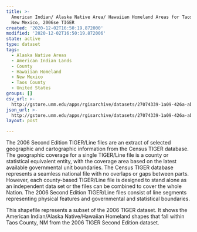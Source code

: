```yaml
---
title: >-
  American Indian/ Alaska Native Area/ Hawaiian Homeland Areas for Taos County,
  New Mexico, 2006se TIGER
created: '2020-12-02T16:50:19.872000'
modified: '2020-12-02T16:50:19.872006'
state: active
type: dataset
tags:
  - Alaska Native Areas
  - American Indian Lands
  - County
  - Hawaiian Homeland
  - New Mexico
  - Taos County
  - United States
groups: []
csv_url: >-
  http://gstore.unm.edu/apps/rgisarchive/datasets/27074339-1a09-426a-ab1e-7e6c056b4a2a/tgr2006se_taos_aianhhcu.derived.csv
json_url: >-
  http://gstore.unm.edu/apps/rgisarchive/datasets/27074339-1a09-426a-ab1e-7e6c056b4a2a/tgr2006se_taos_aianhhcu.derived.json
layout: post

---
```

The 2006 Second Edition  TIGER/Line files are an extract of selected geographic and cartographic information from the Census TIGER database.  The geographic coverage for a single TIGER/Line file is a county or statistical equivalent entity, with the coverage area based on the latest available governmental unit boundaries.  The Census TIGER database represents a seamless national file with no overlaps or gaps between parts.  However, each county-based TIGER/Line file is designed to stand alone as an independent data set or the files can be combined to cover the whole Nation.  The 2006 Second Edition  TIGER/Line files consist of line segments representing physical features and governmental and statistical boundaries.  

This shapefile represents a subset of the 2006 TIGER dataset. It shows the American Indian/Alaska Native/Hawaiian Homeland shapes that fall within Taos County, NM from the 2006 TIGER Second Edition dataset.

